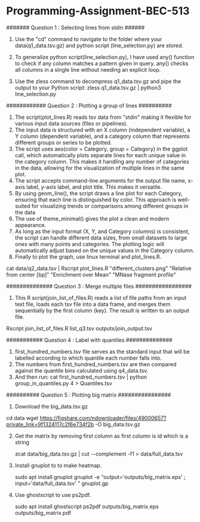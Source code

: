 # Programming-Assignment-BEC-513
####### Question 1 : Selecting lines from stdin ######

1. Use the "cd" command to navigate to the folder where your data(q1_data.tsv.gz) and python script (line_selection.py) 
   are stored.

2. To generalize python script(line_selection.py), I have used any() function to check if any column matches a pattern 
   given in query. any() checks all columns in a single line without needing an explicit loop.

3. Use the zless command to decompress q1_data.tsv.gz and pipe the output to your Python script: zless q1_data.tsv.gz | 
   python3 line_selection.py
   
############ Question 2 : Plotting a group of lines ##########

1. The script(plot_lines.R) reads tsv data from "stdin" making it flexible for various input data sources (files or 
   pipelines).
2. The input data is structured with an X column (independent variable), a Y column (dependent variable), and a category 
   column that represents different groups or series to be plotted.
3. The script uses aes(color = Category, group = Category) in the ggplot call, which automatically plots separate lines 
    for each unique value in the category column. This makes it handling any number of categories in the data, allowing 
    for the visualization of multiple lines in the same plot.
4. The script accepts command-line arguments for the output file name, x-axis label, y-axis label, and plot title. This 
   makes it versatile.
5. By using geom_line(), the script draws a line plot for each Category, ensuring that each line is distinguished by 
   color. This approach is well-suited for visualizing trends or comparisons among different groups in the data
6. The use of theme_minimal() gives the plot a clean and modern appearance.
7. As long as the input format (X, Y, and Category columns) is consistent, the script can handle different data sizes, 
   from small datasets to large ones with many points and categories. The plotting logic will automatically adjust based 
   on the unique values in the Category column.
8. Finally to plot the graph, use linux terminal and plot_lines.R.
   
cat data/q2_data.tsv | Rscript plot_lines.R "different_clusters.png" "Relative from center [bp]" "Enrichment over Mean" "MNase fragment profile"


############## Question 3  : Merge multiple files #################

1. This R script(join_list_of_files.R) reads a list of file paths from an input text file, loads each tsv file into a 
   data frame, and merges them sequentially by the first column (key). The result is written to an output file.

Rscript join_list_of_files.R list_q3.tsv outputs/join_output.tsv

###########  Question 4 : Label with quantiles ##############

1. first_hundred_numbers.tsv file serves as the standard input that will be labelled according to which quantile each 
   number falls into.
2. The numbers from first_hundred_numbers.tsv are then compared against the quantile bins calculated using q4_data.tsv.
3. And then run: cat first_hundred_numbers.tsv | python group_in_quantiles.py 4 > Quantiles.tsv

########## Question 5 : Plotting big matrix ################

1. Download the big_data.tsv.gz
   
  cd data
  wget https://figshare.com/ndownloader/files/49000657?private_link=9f1324117c2f6e734f2b -O big_data.tsv.gz
   
2. Get the matrix by removing first column as first column is id which is a string

   zcat data/big_data.tsv.gz | cut --complement -f1 > data/full_data.tsv
   
3. Install gnuplot to to make heatmap.

   sudo apt install gnuplot
   gnuplot -e "output='outputs/big_matrix.eps' ; input='data/full_data.tsv' "  gnuplot.gp
   
4. Use ghostscript to use ps2pdf.

   sudo apt install ghostscript
   ps2pdf outputs/big_matrix.eps outputs/big_matrix.pdf
   

